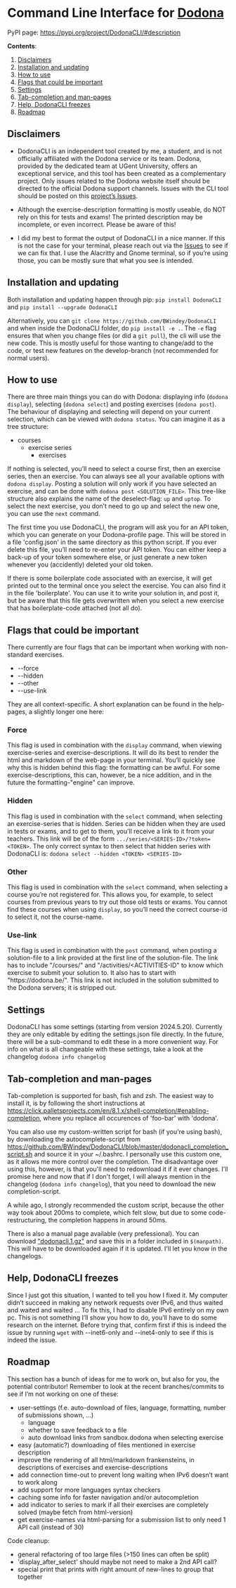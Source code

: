 # Command Line Interface for [Dodona](https://dodona.be)

PyPI page: https://pypi.org/project/DodonaCLI/#description

**Contents**:
1) [Disclaimers](#disclaimers)
2) [Installation and updating](#installation-and-updating)
3) [How to use](#how-to-use)
4) [Flags that could be important](#flags-that-could-be-important)
5) [Settings](#settings)
6) [Tab-completion and man-pages](#tab-completion-and-man-pages)
7) [Help, DodonaCLI freezes](#help-dodonacli-freezes)
8) [Roadmap](#roadmap)


## Disclaimers

- DodonaCLI is an independent tool created by me, a student, and is not officially affiliated with the Dodona service or its team. Dodona, provided by the dedicated team at UGent University, offers an exceptional service, and this tool has been created as a complementary project. Only issues related to the Dodona website itself should be directed to the official Dodona support channels. Issues with the CLI tool should be posted on this [project’s Issues](https://github.com/BWindey/DodonaCLI/issues).

- Although the exercise-description formatting is mostly useable, do NOT rely on this for tests and exams! The printed description may be incomplete, or even incorrect. Please be aware of this!

- I did my best to format the output of DodonaCLI in a nice manner. If this is not the case for your terminal, please reach out via the [Issues](https://github.com/BWindey/DodonaCLI/issues) to see if we can fix that. I use the Alacritty and Gnome terminal, so if you’re using those, you can be mostly sure that what you see is intended.


## Installation and updating
Both installation and updating happen through pip:
```pip install DodonaCLI```
and
```pip install --upgrade DodonaCLI```

Alternatively, you can `git clone https://github.com/BWindey/DodonaCLI` and when inside the DodonaCLI folder,
do `pip install -e .`. The `-e` flag ensures that when you change files (or did a `git pull`), the cli will use the new code.
This is mostly useful for those wanting to change/add to the code, or test new features on the develop-branch (not recommended for normal users).


## How to use
There are three main things you can do with Dodona: displaying info (`dodona display`),
selecting (`dodona select`) and posting exercises (`dodona post`).
The behaviour of displaying and selecting will depend on your current selection,
which can be viewed with `dodona status`.
You can imagine it as a tree structure:
- courses
  - exercise series
    - exercises

If nothing is selected, you’ll need to select a course first, then an exercise series, then an exercise.
You can always see all your available options with `dodona display`.
Posting a solution will only work if you have selected an exercise, and can be done with `dodona post <SOLUTION_FILE>`.
This tree-like structure also explains the name of the deselect-flag: `up` and `uptop`. 
To select the next exercise, you don’t need to go up and select the new one, you can use the `next` command.

The first time you use DodonaCLI, the program will ask you for an API token,
which you can generate on your Dodona-profile page.
This will be stored in a file 'config.json' in the same directory as this python script.
If you ever delete this file, you’ll need to re-enter your API token.
You can either keep a back-up of your token somewhere else,
or just generate a new token whenever you (accidently) deleted your old token.

If there is some boilerplate code associated with an exercise,
it will get printed out to the terminal once you select the exercise.
You can also find it in the file 'boilerplate'.
You can use it to write your solution in, and post it,
but be aware that this file gets overwritten when you select a new exercise that has boilerplate-code attached
(not all do).


## Flags that could be important
There currently are four flags that can be important when working with non-standard exercises. 
- --force
- --hidden
- --other
- --use-link

They are all context-specific. A short explanation can be found in the help-pages, a slightly longer one here:

### Force 
This flag is used in combination with the `display` command, when viewing exercise-series and exercise-descriptions. 
It will do its best to render the html and markdown of the web-page in your terminal. 
You’ll quickly see why this is hidden behind this flag: the formatting can be awful. 
For some exercise-descriptions, this can, however, be a nice addition,
and in the future the formatting-"engine" can improve.


### Hidden 
This flag is used in combination with the `select` command, when selecting an exercise-series that is hidden. 
Series can be hidden when they are used in tests or exams, and to get to them, you’ll receive a link to it from your 
teachers. This link will be of the form `.../series/<SERIES-ID>/?token=<TOKEN>`. 
The only correct syntax to then select that hidden series with DodonaCLI is:
    ```dodona select --hidden <TOKEN> <SERIES-ID>```


### Other 
This flag is used in combination with the `select` command, when selecting a course you’re not registered for.
This allows you, for example, to select courses from previous years to try out those old tests or exams.
You cannot find these courses when using `display`,
so you’ll need the correct course-id to select it, not the course-name.

### Use-link
This flag is used in combination with the `post` command,
when posting a solution-file to a link provided at the first line of the solution-file.
The link has to include "/courses/<COURSE-ID>" and "/activities/<ACTIVITIES-ID"
to know which exercise to submit your solution to.
It also has to start with "https:<!-- comment to prevent link from appearing as real link-->//dodona.be/".
This link is not included in the solution submitted to the Dodona servers; it is stripped out.


## Settings
DodonaCLI has some settings (starting from version 2024.5.20). 
Currently they are only editable by editing the settings.json file directly.
In the future, there will be a sub-command to edit these in a more convenient way.
For info on what is all changeable with these settings, take a look at the changelog
```dodona info changelog```


## Tab-completion and man-pages
Tab-completion is supported for bash, fish and zsh. The easiest way to install it, is by following the short instructions at 
https://click.palletsprojects.com/en/8.1.x/shell-completion/#enabling-completion,
where you replace all occurences of 'foo-bar' with 'dodona'.

You can also use my custom-written script for bash (if you're using bash), by downloading the autocomplete-script from  
https://github.com/BWindey/DodonaCLI/blob/master/dodonacli_completion_script.sh 
and source it in your ~/.bashrc. 
I personally use this custom one, as it allows me more control over the completion.
The disadvantage over using this, however, is that you'll need to redownload it if it ever changes.
I'll promise here and now that if I don't forget, I will always mention in the changelog 
(`dodona info changelog`), that you need to download the new completion-script.

A while ago, I strongly recommended the custom script, because the other way took about 200ms to complete, which felt slow, but due to some code-restructuring, the completion happens in around 50ms.

There is also a manual page available (very prefessional). 
You can download ["dodonacli.1.gz"](https://github.com/BWindey/DodonaCLI/blob/master/man-page/dodonacli.1.gz) and save this in a folder included in `$(manpath)`. 
This will have to be downloaded again if it is updated. I'll let you know in the changelogs.


## Help, DodonaCLI freezes
Since I just got this situation, I wanted to tell you how I fixed it.
My computer didn’t succeed in making any network requests over IPv6, and thus waited and waited and waited ...
To fix this, I had to disable IPv6 entirely on my own pc. 
This is not something I’ll show you how to do, you’ll have to do some research on the internet.
Before trying that, confirm first if this is indeed the issue by running `wget` with --inet6-only and --inet4-only 
to see if this is indeed the issue.


## Roadmap
This section has a bunch of ideas for me to work on, but also for you, the potential contributor!
Remember to look at the recent branches/commits to see if I’m not working on one of these:
- user-settings (f.e. auto-download of files, language, formatting, number of submissions shown, ...)
  - language
  - whether to save feedback to a file
  - auto download links from sandbox.dodona when selecting exercise
- easy (automatic?) downloading of files mentioned in exercise description
- improve the rendering of all html/markdown frankensteins, in descriptions of exercises and exercise-descriptions 
- add connection time-out to prevent long waiting when IPv6 doesn’t want to work along
- add support for more languages syntax checkers
- caching some info for faster navigation and/or autocompletion
- add indicator to series to mark if all their exercises are completely solved (maybe fetch from html-version)
- get exercise-names via html-parsing for a submission list to only need 1 API call (instead of 30)

Code cleanup:
- general refactoring of too large files (>150 lines can often be split)
- 'display_after_select' should maybe not need to make a 2nd API call? 
- special print that prints with right amount of new-lines to group that together
